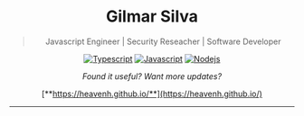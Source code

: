 <div align="center">

# Gilmar Silva

> Javascript Engineer | Security Reseacher | Software Developer

[![Typescript](https://img.shields.io/badge/0-typescript-blue)](https://www.typescriptlang.org/)
[![Javascript](https://img.shields.io/badge/1-javascript-yellow)](https://www.javascript.com/)
[![Nodejs](https://img.shields.io/badge/2-nodejs-brightgreen)](https://nodejs.org/en/)

_Found it useful? Want more updates?_

[**https://heavenh.github.io/**](https://heavenh.github.io/)

<hr/>
